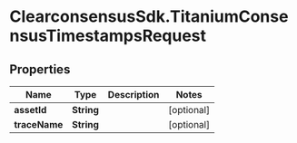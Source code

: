 # ClearconsensusSdk.TitaniumConsensusTimestampsRequest

## Properties

Name | Type | Description | Notes
------------ | ------------- | ------------- | -------------
**assetId** | **String** |  | [optional] 
**traceName** | **String** |  | [optional] 


